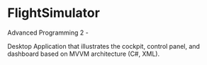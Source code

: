 # FlightSimulator
Advanced Programming 2 - 

Desktop Application that illustrates the cockpit, control panel, and dashboard based on MVVM 
architecture (C#, XML).
